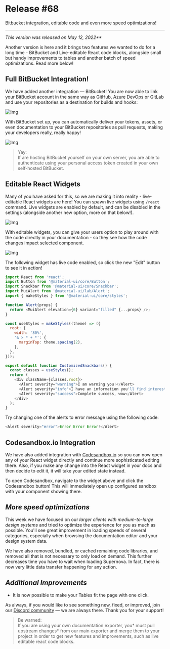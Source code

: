 
# Release #68

Bitbucket integration, editable code and even more speed optimizations!

---

_This version was released on May 12, 2022**_

Another version is here and it brings two features we wanted to do for a long time - BitBucket and Live-editable React code blocks, alongside small but handy improvements to tables and another batch of speed optimizations. Read more below!

## Full BitBucket Integration!

We have added another integration — BitBucket! You are now able to link your BitBucket account in the same way as GitHub, Azure DevOps or GitLab and use your repositories as a destination for builds and hooks:

![Img](https://studio-assets.supernova.io/design-systems/6475/6b4d3ff9-faaf-4ee3-8331-c5fcdd2578c0.png?Expires=1972252800&Policy=eyJTdGF0ZW1lbnQiOlt7IlJlc291cmNlIjoiaHR0cHM6Ly9zdHVkaW8tYXNzZXRzLnN1cGVybm92YS5pby9kZXNpZ24tc3lzdGVtcy82NDc1LzZiNGQzZmY5LWZhYWYtNGVlMy04MzMxLWM1ZmNkZDI1NzhjMC5wbmciLCJDb25kaXRpb24iOnsiRGF0ZUxlc3NUaGFuIjp7IkFXUzpFcG9jaFRpbWUiOjE5NzIyNTI4MDB9fX1dfQ__&Signature=hbanKbSHAITtbrGwcKpcCqjHUy4mAPDT72a0Q2~D0wXBNvU7FF9cbiqpBoviT6dhPCHJAPzvPy-9z4xzUGV9sj8rVu4pLv7sVGuUjPIekIYRSN47~tMLpGzt~lKbdeWTKckqENO5zYpiHlz85p8udA1nRNs0uGcDxTGpr-hAbk03eFa9uqWvTwnnzqw6lIXJlK6QMJgDw-xtJXTx6tgGEMtojy4B5ekxdjJthZ3lb4Kg4cjYDfmnKyiKfqF7Xit9Q~JFY~Yprs6rbEvt3AYxhieKa9MY0wcp4OKz0dFJpjhdUEV40giB7cJOVsAlnmQpL8EveC4qL1hQfiKdvexPWw__&Key-Pair-Id=APKAJGK34LCCAUR7N6LA)

With BitBucket set up, you can automatically deliver your tokens, assets, or even documentation to your BitBucket repositories as pull requests, making your developers really, really happy!

![Img](https://studio-assets.supernova.io/design-systems/6475/2c9e9113-a232-4274-a5bc-3a7220582e9c.png?Expires=1972252800&Policy=eyJTdGF0ZW1lbnQiOlt7IlJlc291cmNlIjoiaHR0cHM6Ly9zdHVkaW8tYXNzZXRzLnN1cGVybm92YS5pby9kZXNpZ24tc3lzdGVtcy82NDc1LzJjOWU5MTEzLWEyMzItNDI3NC1hNWJjLTNhNzIyMDU4MmU5Yy5wbmciLCJDb25kaXRpb24iOnsiRGF0ZUxlc3NUaGFuIjp7IkFXUzpFcG9jaFRpbWUiOjE5NzIyNTI4MDB9fX1dfQ__&Signature=IM9IWT0VsLi26SJcQ4oxUp4~Bw~0eKWBWbCkm8RKQp8BztRHTmbQhuG~8JX5usMm-JoIW1S~Qh0v3qdEjXFQMAej2XEmDIR-AZDlNNvj9vcVVbiZY682RZRy4nGOHDOSmrbJg9frQVJzWeLI-hM3LnLH1xbd-phrlcpSwFqYcPPDi4cM3yF~mYage178abFf5K51J32zis1hpGDhCCdr-XwiDzS6RA3DJzIc7NwrgGMOUPNo1kxvGZFt4ia3BOLLkNKofstCvIAnM7WH1W4UNxaAla9-5QAuBwCqad1U9TrcyIc4u2v~4YzW7XlwoqGtZh7HLWF-bOC6x5UEQVWKCA__&Key-Pair-Id=APKAJGK34LCCAUR7N6LA)

> Yay:  
> If are hosting BitBucket yourself on your own server, you are able to authenticate using your personal access token created in your own self-hosted BitBucket.

## Editable React Widgets

Many of you have asked for this, so we are making it into reality - live-editable React widgets are here! You can spawn live widgets using `/react` command. Live widgets are enabled by default, and can be disabled in the settings (alongside another new option, more on that below!).

![Img](https://studio-assets.supernova.io/design-systems/6475/c42cd12e-c41c-47b7-b39b-6b177e71098d.png?Expires=1972252800&Policy=eyJTdGF0ZW1lbnQiOlt7IlJlc291cmNlIjoiaHR0cHM6Ly9zdHVkaW8tYXNzZXRzLnN1cGVybm92YS5pby9kZXNpZ24tc3lzdGVtcy82NDc1L2M0MmNkMTJlLWM0MWMtNDdiNy1iMzliLTZiMTc3ZTcxMDk4ZC5wbmciLCJDb25kaXRpb24iOnsiRGF0ZUxlc3NUaGFuIjp7IkFXUzpFcG9jaFRpbWUiOjE5NzIyNTI4MDB9fX1dfQ__&Signature=fgzIpyYaXH0hyJzFq-HoVmIn8PXXSPV6O5BYxq1jxuvRVIS8HlPcJWE~-ge8H7Z1kxnTxcASa62h728xt-P0jPJEWZLZPHMaNUVthvgUKfhi~tJdvo1zk6VZKywFJsr1lSWjmSzk74clfLrQGfljlQOFLO9T93hcWOwyroLy7fnx-mUf52KCxK02EVyqeVqE64k9TD7SfnLejiqvjl9oQOpXJAYLHFWKuYt8cx-LtqVkGsNjXIlMQJEStjYNMhH~5pOHvcmH5Ye7WkcdNI4u1WuK6hfegBzMlFN8FfATa0rbF4Mx7jswI93tibox6cpye~JdN-eIeCRuZqfUbGOjow__&Key-Pair-Id=APKAJGK34LCCAUR7N6LA)

With editable widgets, you can give your users option to play around with the code directly in your documentation - so they see how the code changes impact selected component. 

![Img](https://studio-assets.supernova.io/design-systems/6475/86c8ab7f-229f-4774-9596-098e475a746a.png?Expires=1972252800&Policy=eyJTdGF0ZW1lbnQiOlt7IlJlc291cmNlIjoiaHR0cHM6Ly9zdHVkaW8tYXNzZXRzLnN1cGVybm92YS5pby9kZXNpZ24tc3lzdGVtcy82NDc1Lzg2YzhhYjdmLTIyOWYtNDc3NC05NTk2LTA5OGU0NzVhNzQ2YS5wbmciLCJDb25kaXRpb24iOnsiRGF0ZUxlc3NUaGFuIjp7IkFXUzpFcG9jaFRpbWUiOjE5NzIyNTI4MDB9fX1dfQ__&Signature=E9MNOTFAxypTS3m1VUh5tK2CVPIgdM~~2RaHc4IxdSxe8O1~fQ8AYEjVoPBohfRI7RrWHSU40q~PqobvMFEwqG2skoX8X51s1fzz5Zh3vjOEML5geVFDQg3ODwda1yEIVOvmnusBCpXTw5UEuZ8Pd3p~z0BAlrvOW4QjM6dJ3EBgDSqyJ8~cSmw3ZTwNoPlWDOaw3KNcgTdxQmfj7lKfK8pP4Hqzy8SgYHzUVmMTQfWhubGhg9TUrXewwZzAqz~Z9Qehg3X5zqnjjktSnjTHqBYt8p1dNBU8krLx5XRuNm4uHD6zv~cEfl0ldA7gwkoUd~uHjeB9Pp6dZq3H7SC-AQ__&Key-Pair-Id=APKAJGK34LCCAUR7N6LA)

The following widget has live code enabled, so click the new "Edit" button to see it in action!

```javascript  
import React from 'react';
import Button from '@material-ui/core/Button';
import Snackbar from '@material-ui/core/Snackbar';
import MuiAlert from '@material-ui/lab/Alert';
import { makeStyles } from '@material-ui/core/styles';

function Alert(props) {
  return <MuiAlert elevation={6} variant="filled" {...props} />;
}

const useStyles = makeStyles((theme) => ({
  root: {
    width: '80%',
    '& > * + *': {
      marginTop: theme.spacing(2),
    },
  },
}));

export default function CustomizedSnackbars() {
  const classes = useStyles();
  return (
    <div className={classes.root}>
      <Alert severity="warning">I am warning you!</Alert>
      <Alert severity="info">I have an information you'll find interesting</Alert>
      <Alert severity="success">Complete success, wow</Alert>
    </div>
  );
}  
```

Try changing one of the alerts to error message using the following code:

```typescript  
<Alert severity="error">Error Error Error!</Alert>  
```

## Codesandbox.io Integration

We have also added integration with [Codesandbox.io](https://codesandbox.io/) so you can now open any of your React widget directly and continue more sophisticated editing there. Also, if you make any change into the React widget in your docs and then decide to edit it, it will take your edited state instead.

To open Codesandbox, navigate to the widget above and click the Codesandbox button! This will immediately open up configured sandbox with your component showing there.

## *More speed optimizations*

This week we have focused on our *larger clients with medium-to-large design systems* and tried to optimize the experience for you as much as possible. You'll see great improvement in loading speeds of several categories, especially when browsing the documentation editor and your design system data. 

We have also removed, bundled, or cached remaining code libraries, and removed all that is not necessary to only load on demand. This further decreases time you have to wait when loading Supernova. In fact, there is now very little data transfer happening for any action.

## *Additional Improvements*

- It is now possible to make your Tables fit the page with one click.

As always, if you would like to see something new, fixed, or improved, join our [Discord community](https://community.supernova.io/) — we are always there. Thank you for your support!

> Be warned:  
> If you are using your own documentation exporter, you* must pull upstream changes* from our main exporter and merge them to your project in order to get new features and improvements, such as live editable react code blocks.